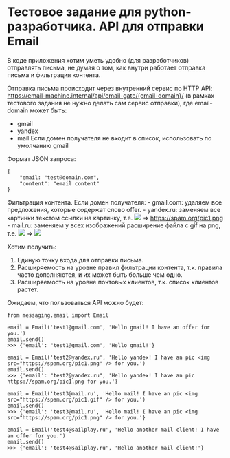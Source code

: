 # Тестовое задание для python-разработчика. API для отправки Email

В коде приложения хотим уметь удобно (для разработчиков) отправлять письма, не думая о том, как внутри работает отправка письма и фильтрация контента.

Отправка письма происходит через внутренний сервис по HTTP API:
https://email-machine.internal/api/email-gate/{email-domain}/ (в рамках тестового задания не нужно делать сам сервис отправки),
где email-domain может быть:
- gmail
- yandex
- mail
Если домен получателя не входит в список, использовать по умолчанию gmail

Формат JSON запроса:
```
{
    "email: "test@domain.com",
    "content": "email content"
}
```

Фильтрация контента. 
Если домен получателя:
    - gmail.com: удаляем все предложения, которые содержат слово offer.
    - yandex.ru: заменяем все картинки текстом ссылки на картинку, т.е. <img src="https://spam.org/pic1.png"/> => https://spam.org/pic1.png
    - mail.ru: заменяем у всех изображений расширение файла с gif на png, т.е. <img src="https://spam.org/pic1.gif" /> => <img src="https://spam.org/pic1.png" />

Хотим получить:
1) Единую точку входа для отправки письма.
2) Расширяемость на уровне правил фильтрации контента, т.к. правила часто дополняются, и их может быть больше чем одно.
3) Расширяемость на уровне почтовых клиентов, т.к. список клиентов растет.


Ожидаем, что пользоваться API можно будет:

```
from messaging.email import Email

email = Email('test1@gmail.com', 'Hello gmail! I have an offer for you.')
email.send()
>>> {'email': "test1@gmail.com", 'Hello gmail!'}

email = Email('test2@yandex.ru', 'Hello yandex! I have an pic <img src="https://spam.org/pic1.png" /> for you.')
email.send()
>>> {'email': "test2@yandex.ru", 'Hello yandex! I have an pic https://spam.org/pic1.png for you.'}

email = Email('test3@mail.ru', 'Hello mail! I have an pic <img src="https://spam.org/pic1.gif" /> for you.')
email.send()
>>> {'email': 'test3@mail.ru', 'Hello mail! I have an pic <img src="https://spam.org/pic1.png" /> for you.'}

email = Email('test4@sailplay.ru', 'Hello another mail client! I have an offer for you.')
email.send()
>>> {'email': 'test4@sailplay.ru', 'Hello another mail client!'}
```
